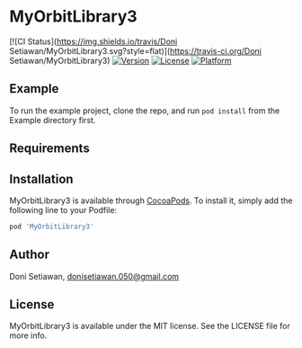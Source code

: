 # MyOrbitLibrary3

[![CI Status](https://img.shields.io/travis/Doni Setiawan/MyOrbitLibrary3.svg?style=flat)](https://travis-ci.org/Doni Setiawan/MyOrbitLibrary3)
[![Version](https://img.shields.io/cocoapods/v/MyOrbitLibrary3.svg?style=flat)](https://cocoapods.org/pods/MyOrbitLibrary3)
[![License](https://img.shields.io/cocoapods/l/MyOrbitLibrary3.svg?style=flat)](https://cocoapods.org/pods/MyOrbitLibrary3)
[![Platform](https://img.shields.io/cocoapods/p/MyOrbitLibrary3.svg?style=flat)](https://cocoapods.org/pods/MyOrbitLibrary3)

## Example

To run the example project, clone the repo, and run `pod install` from the Example directory first.

## Requirements

## Installation

MyOrbitLibrary3 is available through [CocoaPods](https://cocoapods.org). To install
it, simply add the following line to your Podfile:

```ruby
pod 'MyOrbitLibrary3'
```

## Author

Doni Setiawan, donisetiawan.050@gmail.com

## License

MyOrbitLibrary3 is available under the MIT license. See the LICENSE file for more info.
